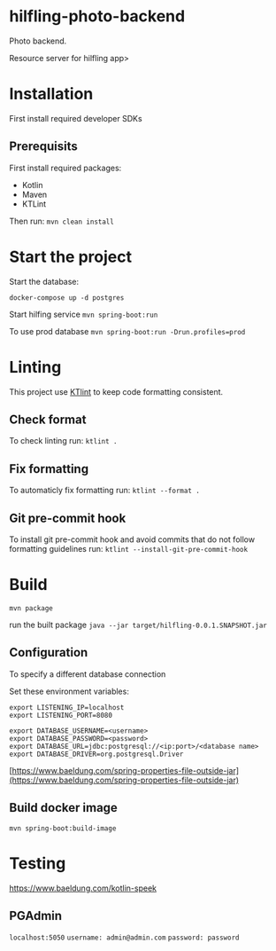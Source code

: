 # hilfling-photo-backend
Photo backend.

Resource server for hilfling app>

# Installation
First install required developer SDKs

## Prerequisits

First install required packages:
- Kotlin
- Maven
- KTLint

Then run:
`mvn clean install`

# Start the project

Start the database:

`docker-compose up -d postgres`

Start hilfing service
`mvn spring-boot:run`

To use prod database
`mvn spring-boot:run -Drun.profiles=prod`

# Linting
This project use [KTlint](https://github.com/pinterest/ktlint) to keep code formatting consistent.

## Check format
To check linting run:
`ktlint .`

## Fix formatting
To automaticly fix formatting run:
`ktlint --format .`

## Git pre-commit hook
To install git pre-commit hook and avoid commits that do not follow formatting guidelines run:
`ktlint --install-git-pre-commit-hook`


# Build
`mvn package`

run the built package
`java --jar target/hilfling-0.0.1.SNAPSHOT.jar`

## Configuration
To specify a different database connection

Set these environment variables:

```
export LISTENING_IP=localhost
export LISTENING_PORT=8080

export DATABASE_USERNAME=<username>
export DATABASE_PASSWORD=<password>
export DATABASE_URL=jdbc:postgresql://<ip:port>/<database name>
export DATABASE_DRIVER=org.postgresql.Driver
```

[https://www.baeldung.com/spring-properties-file-outside-jar](https://www.baeldung.com/spring-properties-file-outside-jar)

## Build docker image
`mvn spring-boot:build-image`

# Testing
https://www.baeldung.com/kotlin-speek

## PGAdmin
`localhost:5050`
`username: admin@admin.com`
`password: password`

